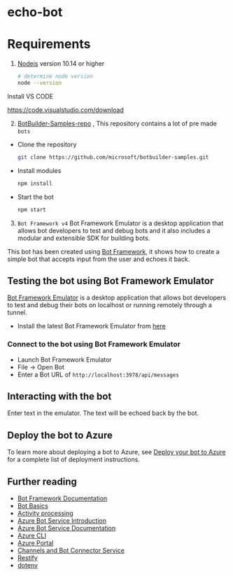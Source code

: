 # echo-bot




# Requirements

1) [Nodejs](https://nodejs.org/en/download/) version 10.14 or higher

    ```bash
    # determine node version
    node --version
    ```
Install VS CODE

https://code.visualstudio.com/download

2) [BotBuilder-Samples-repo](https://github.com/microsoft/BotBuilder-Samples) , This repository contains a lot of pre made `bots`

- Clone the repository

    ```bash
    git clone https://github.com/microsoft/botbuilder-samples.git
    ```
       
- Install modules

    ```bash
    npm install
    ```

- Start the bot

    ```bash
    npm start
    ```
3) `Bot Framework v4` Bot Framework Emulator is a desktop application that allows bot developers to test and debug bots and it also includes a modular and extensible SDK for building bots.


This bot has been created using [Bot Framework](https://dev.botframework.com), it shows how to create a simple bot that accepts input from the user and echoes it back.


## Testing the bot using Bot Framework Emulator

[Bot Framework Emulator](https://github.com/microsoft/botframework-emulator) is a desktop application that allows bot developers to test and debug their bots on localhost or running remotely through a tunnel.

- Install the latest Bot Framework Emulator from [here](https://github.com/Microsoft/BotFramework-Emulator/releases)

### Connect to the bot using Bot Framework Emulator

- Launch Bot Framework Emulator
- File -> Open Bot
- Enter a Bot URL of `http://localhost:3978/api/messages`

## Interacting with the bot

Enter text in the emulator.  The text will be echoed back by the bot.

## Deploy the bot to Azure

To learn more about deploying a bot to Azure, see [Deploy your bot to Azure](https://aka.ms/azuredeployment) for a complete list of deployment instructions.

## Further reading

- [Bot Framework Documentation](https://docs.botframework.com)
- [Bot Basics](https://docs.microsoft.com/azure/bot-service/bot-builder-basics?view=azure-bot-service-4.0)
- [Activity processing](https://docs.microsoft.com/en-us/azure/bot-service/bot-builder-concept-activity-processing?view=azure-bot-service-4.0)
- [Azure Bot Service Introduction](https://docs.microsoft.com/azure/bot-service/bot-service-overview-introduction?view=azure-bot-service-4.0)
- [Azure Bot Service Documentation](https://docs.microsoft.com/azure/bot-service/?view=azure-bot-service-4.0)
- [Azure CLI](https://docs.microsoft.com/cli/azure/?view=azure-cli-latest)
- [Azure Portal](https://portal.azure.com)
- [Channels and Bot Connector Service](https://docs.microsoft.com/en-us/azure/bot-service/bot-concepts?view=azure-bot-service-4.0)
- [Restify](https://www.npmjs.com/package/restify)
- [dotenv](https://www.npmjs.com/package/dotenv)
